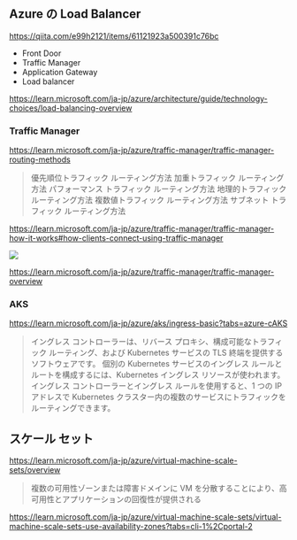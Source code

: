 ## Azure の Load Balancer
https://qiita.com/e99h2121/items/61121923a500391c76bc

- Front Door
- Traffic Manager
- Application Gateway
- Load balancer



https://learn.microsoft.com/ja-jp/azure/architecture/guide/technology-choices/load-balancing-overview


### Traffic Manager

https://learn.microsoft.com/ja-jp/azure/traffic-manager/traffic-manager-routing-methods

> 優先順位トラフィック ルーティング方法
加重トラフィック ルーティング方法
パフォーマンス トラフィック ルーティング方法
地理的トラフィック ルーティング方法
複数値トラフィック ルーティング方法
サブネット トラフィック ルーティング方法

https://learn.microsoft.com/ja-jp/azure/traffic-manager/traffic-manager-how-it-works#how-clients-connect-using-traffic-manager

![](https://learn.microsoft.com/ja-jp/azure/traffic-manager/media/traffic-manager-how-traffic-manager-works/flow.png)

https://learn.microsoft.com/ja-jp/azure/traffic-manager/traffic-manager-overview


### AKS

https://learn.microsoft.com/ja-jp/azure/aks/ingress-basic?tabs=azure-cAKS

> イングレス コントローラーは、リバース プロキシ、構成可能なトラフィック ルーティング、および Kubernetes サービスの TLS 終端を提供するソフトウェアです。 個別の Kubernetes サービスのイングレス ルールとルートを構成するには、Kubernetes イングレス リソースが使われます。 イングレス コントローラーとイングレス ルールを使用すると、1 つの IP アドレスで Kubernetes クラスター内の複数のサービスにトラフィックをルーティングできます。

## スケール セット

https://learn.microsoft.com/ja-jp/azure/virtual-machine-scale-sets/overview

> 複数の可用性ゾーンまたは障害ドメインに VM を分散することにより、高可用性とアプリケーションの回復性が提供される

https://learn.microsoft.com/ja-jp/azure/virtual-machine-scale-sets/virtual-machine-scale-sets-use-availability-zones?tabs=cli-1%2Cportal-2



